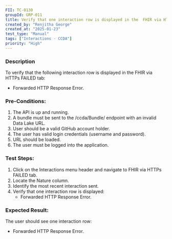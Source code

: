 ```yaml
---
FII: TC-0130
groupId: GRP-011
title: Verify that one interaction row is displayed in the  FHIR via HTTPs FAILED tab when a FHIR JSON is sent to the /ccda/Bundle/ endpoint
created_by: "Renjitha George"
created_at: "2025-01-23"
test_type: "Manual"
tags: ["Interactions - CCDA"]
priority: "High"
---
```


### Description

To verify that the following interaction row is displayed in the FHIR via HTTPs
FAILED tab:

- Forwarded HTTP Response Error.

### Pre-Conditions:

1. The API is up and running.
2. A bundle must be sent to the /ccda/Bundle/ endpoint with an invalid Data Lake
   URL.
3. User should be a valid GitHub account holder.
4. The user has valid login credentials (username and password).
5. URL should be loaded.
6. The user must be logged into the application.

### Test Steps:

1. Click on the Interactions menu header and navigate to FHIR via HTTPs FAILED
   tab.
2. Locate the Nature column.
3. Identify the most recent interaction sent.
4. Verify that one interaction row is displayed:
   - Forwarded HTTP Response Error.

### Expected Result:

The user should see one interaction row:

- Forwarded HTTP Response Error.
